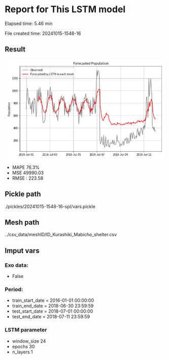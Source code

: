 
# Report for This LSTM model 
Elapsed time: 5.46 min

File created time: 20241015-1548-16

## Result 
<img src="20241015-1548-16.png" width='600'/>

- MAPE	76.3%
- MSE 	49990.03
- RMSE : 223.58

## Pickle path
./pickles/20241015-1548-16-spl/vars.pickle

## Mesh path
../csv_data/meshID/ID_Kurashiki_Mabicho_shelter.csv

## Imput vars

### Exo data:
- False

### Period:
- train_start_date    = 2016-01-01 00:00:00
- train_end_date      = 2018-06-30 23:59:59
- test_start_date     = 2018-07-01 00:00:00  
- test_end_date       = 2018-07-11 23:59:59

### LSTM parameter
- window_size	24
- epochs	30
- n_layers	1

